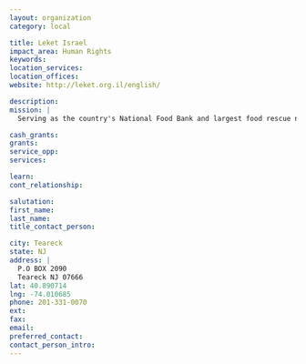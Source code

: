 ```yaml
---
layout: organization
category: local

title: Leket Israel
impact_area: Human Rights
keywords: 
location_services: 
location_offices: 
website: http://leket.org.il/english/

description: 
mission: |
  Serving as the country's National Food Bank and largest food rescue network, Leket Israel works to alleviate the problem of nutritional insecurity among the growing numbers of Israel's poor.  Each year, with the help of 40,000 volunteers, Leket Israel rescues over 700,000 meals and 21 million lbs of produce and perishable goods, and supplies over 1.25 million (7,500/school day) volunteer prepared sandwiches to underprivileged children.  

cash_grants: 
grants: 
service_opp: 
services: 

learn: 
cont_relationship: 

salutation: 
first_name: 
last_name: 
title_contact_person: 

city: Teareck
state: NJ
address: |
  P.O BOX 2090  
  Teareck NJ 07666
lat: 40.890714
lng: -74.010685
phone: 201-331-0070
ext: 
fax: 
email: 
preferred_contact: 
contact_person_intro: 
---
```

